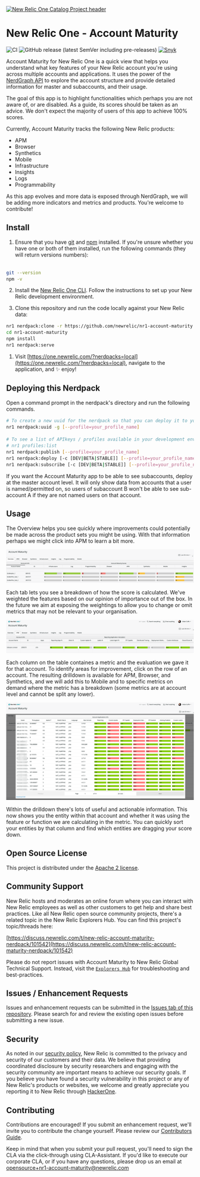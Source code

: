 [![New Relic One Catalog Project header](https://github.com/newrelic/opensource-website/raw/master/src/images/categories/New_Relic_One_Catalog_Project.png)](https://opensource.newrelic.com/oss-category/#new-relic-one-catalog-project)

# New Relic One - Account Maturity

![CI](https://github.com/newrelic/nr1-account-maturity/workflows/CI/badge.svg) ![GitHub release (latest SemVer including pre-releases)](https://img.shields.io/github/v/release/newrelic/nr1-nerdpack-layout-standard?include_prereleases&sort=semver) [![Snyk](https://snyk.io/test/github/newrelic/nr1-nerdpack-layout-standard/badge.svg)](https://snyk.io/test/github/newrelic/nr1-nerdpack-layout-standard)

Account Maturity for New Relic One is a quick view that helps you understand what key features of your New Relic account you're using across multiple accounts and applications. It uses the power of the [NerdGraph API](https://docs.newrelic.com/docs/apis/nerdgraph/get-started/introduction-new-relic-nerdgraph) to explore the account structure and provide detailed information for master and subaccounts, and their usage.

The goal of this app is to highlight functionalities which perhaps you are not aware of, or are disabled. As a guide, its scores should be taken as an advice. We don't expect the majority of users of this app to achieve 100% scores.

Currently, Account Maturity tracks the following New Relic products:

- APM
- Browser
- Synthetics
- Mobile
- Infrastructure
- Insights
- Logs
- Programmability

As this app evolves and more data is exposed through NerdGraph, we will be adding more indicators and metrics and products. You're welcome to contribute!

## Install

1. Ensure that you have [git](https://git-scm.com/book/en/v2/Getting-Started-Installing-Git) and [npm](https://www.npmjs.com/get-npm) installed. If you're unsure whether you have one or both of them installed, run the following commands (they will return versions numbers):
```bash

git --version
npm -v
```

2. Install the [New Relic One CLI](https://one.newrelic.com/launcher/developer-center.launcher). Follow the instructions to set up your New Relic development environment.

3. Clone this repository and run the code locally against your New Relic data:

```bash
nr1 nerdpack:clone -r https://github.com/newrelic/nr1-account-maturity.git
cd nr1-account-maturity
npm install
nr1 nerdpack:serve
```

1. Visit [https://one.newrelic.com/?nerdpacks=local](https://one.newrelic.com/?nerdpacks=local), navigate to the application, and :sparkles: enjoy!

## Deploying this Nerdpack

Open a command prompt in the nerdpack's directory and run the following commands.

```bash
# To create a new uuid for the nerdpack so that you can deploy it to your account:
nr1 nerdpack:uuid -g [--profile=your_profile_name]

# To see a list of APIkeys / profiles available in your development environment:
# nr1 profiles:list
nr1 nerdpack:publish [--profile=your_profile_name]
nr1 nerdpack:deploy [-c [DEV|BETA|STABLE]] [--profile=your_profile_name]
nr1 nerdpack:subscribe [-c [DEV|BETA|STABLE]] [--profile=your_profile_name]
```

If you want the Account Maturity app to be able to see subaccounts, deploy at the master account level. It will only show data from accounts that a user is named/permitted on, so users of subaccount B won't be able to see sub-account A if they are not named users on that account.

## Usage

The Overview helps you see quickly where improvements could potentially be made across the product sets you might be using. With that information perhaps we might click into APM to learn a bit more.

![Overview](assets/Overview.png)

Each tab lets you see a breakdown of how the score is calculated. We've weighted the features based on our opinion of importance out of the box. In the future we aim at exposing the weightings to allow you to change or omit metrics that may not be relevant to your organisation.

![APM](assets/MaturityAPM.png)

Each column on the table containes a metric and the evaluation we gave it for that account. To identify areas for improvement, click on the row of an account. The resulting drilldown is available for APM, Browser, and Synthetics, and we will add this to Mobile and to specific metrics on demand where the metric has a breakdown (some metrics are at account level and cannot be split any lower).

![Drilldown](assets/Drilldown.png)

Within the drilldown there's lots of useful and actionable information. This now shows you the entity within that account and whether it was using the feature or function we are calculating in the metric. You can quickly sort your entities by that column and find which entities are dragging your score down.

## Open Source License

This project is distributed under the [Apache 2 license](LICENSE).

## Community Support

New Relic hosts and moderates an online forum where you can interact with New Relic employees as well as other customers to get help and share best practices. Like all New Relic open source community projects, there's a related topic in the New Relic Explorers Hub. You can find this project's topic/threads here:

[https://discuss.newrelic.com/t/new-relic-account-maturity-nerdpack/101542](https://discuss.newrelic.com/t/new-relic-account-maturity-nerdpack/101542)

Please do not report issues with Account Maturity to New Relic Global Technical Support. Instead, visit the [`Explorers Hub`](https://discuss.newrelic.com/c/build-on-new-relic) for troubleshooting and best-practices.

## Issues / Enhancement Requests

Issues and enhancement requests can be submitted in the [Issues tab of this repository](../../issues). Please search for and review the existing open issues before submitting a new issue.

## Security

As noted in our [security policy](https://github.com/newrelic/nr1-account-maturity/security/policy), New Relic is committed to the privacy and security of our customers and their data. We believe that providing coordinated disclosure by security researchers and engaging with the security community are important means to achieve our security goals.
If you believe you have found a security vulnerability in this project or any of New Relic's products or websites, we welcome and greatly appreciate you reporting it to New Relic through [HackerOne](https://hackerone.com/newrelic).

## Contributing

Contributions are encouraged! If you submit an enhancement request, we'll invite you to contribute the change yourself. Please review our [Contributors Guide](CONTRIBUTING.md).

Keep in mind that when you submit your pull request, you'll need to sign the CLA via the click-through using CLA-Assistant. If you'd like to execute our corporate CLA, or if you have any questions, please drop us an email at opensource+nr1-account-maturity@newrelic.com
